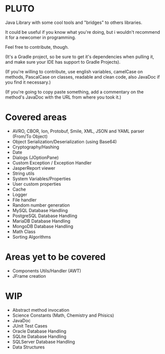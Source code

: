 # PLUTO
Java Library with some cool tools and "bridges" to others libraries.

It could be useful if you know what you're doing, but i wouldn't recommend it for a newcomer in programming.

Feel free to contribute, though.

(It's a Gradle project, so be sure to get it's dependencies when pulling it, and make sure your IDE has support to Gradle Projects).

(If you're willing to contribute, use english variables, camelCase on methods, PascalCase on classes, readable and clean code, also JavaDoc if you find it necessary.) 

(If you're going to copy paste something, add a commentary on the method's JavaDoc with the URL from where you took it.)

# Covered areas
* AVRO, CBOR, Ion, Protobuf, Smile, XML, JSON and YAML parser (From/To Object)
* Object Serialization/Deserialization (using Base64)
* Cryptography/Hashing
* Date
* Dialogs (JOptionPane)
* Custom Exception / Exception Handler
* JasperReport viewer
* String utils
* System Variables/Properties
* User custom properties
* Cache
* Logger
* File handler
* Random number generation
* MySQL Database Handling
* PostgreSQL Database Handling
* MariaDB Database Handling
* MongoDB Database Handling
* Math Class
* Sorting Algorithms

# Areas yet to be covered
* Components Utils/Handler (AWT)
* JFrame creation

# WIP
* Abstract method invocation
* Science Constants (Math, Chemistry and Phisics)
* JavaDoc
* JUnit Test Cases
* Oracle Database Handling
* SQLite Database Handling
* SQLServer Database Handling
* Data Structures


